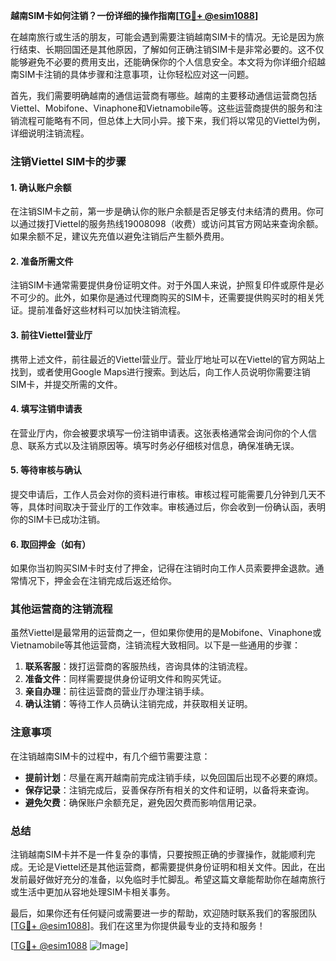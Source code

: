 **越南SIM卡如何注销？一份详细的操作指南[[TG💪+ @esim1088](https://t.me/s/esim1088)]**

在越南旅行或生活的朋友，可能会遇到需要注销越南SIM卡的情况。无论是因为旅行结束、长期回国还是其他原因，了解如何正确注销SIM卡是非常必要的。这不仅能够避免不必要的费用支出，还能确保你的个人信息安全。本文将为你详细介绍越南SIM卡注销的具体步骤和注意事项，让你轻松应对这一问题。

首先，我们需要明确越南的通信运营商有哪些。越南的主要移动通信运营商包括Viettel、Mobifone、Vinaphone和Vietnamobile等。这些运营商提供的服务和注销流程可能略有不同，但总体上大同小异。接下来，我们将以常见的Viettel为例，详细说明注销流程。

### 注销Viettel SIM卡的步骤

#### 1. 确认账户余额
在注销SIM卡之前，第一步是确认你的账户余额是否足够支付未结清的费用。你可以通过拨打Viettel的服务热线19008098（收费）或访问其官方网站来查询余额。如果余额不足，建议先充值以避免注销后产生额外费用。

#### 2. 准备所需文件
注销SIM卡通常需要提供身份证明文件。对于外国人来说，护照复印件或原件是必不可少的。此外，如果你是通过代理商购买的SIM卡，还需要提供购买时的相关凭证。提前准备好这些材料可以加快注销流程。

#### 3. 前往Viettel营业厅
携带上述文件，前往最近的Viettel营业厅。营业厅地址可以在Viettel的官方网站上找到，或者使用Google Maps进行搜索。到达后，向工作人员说明你需要注销SIM卡，并提交所需的文件。

#### 4. 填写注销申请表
在营业厅内，你会被要求填写一份注销申请表。这张表格通常会询问你的个人信息、联系方式以及注销原因等。填写时务必仔细核对信息，确保准确无误。

#### 5. 等待审核与确认
提交申请后，工作人员会对你的资料进行审核。审核过程可能需要几分钟到几天不等，具体时间取决于营业厅的工作效率。审核通过后，你会收到一份确认函，表明你的SIM卡已成功注销。

#### 6. 取回押金（如有）
如果你当初购买SIM卡时支付了押金，记得在注销时向工作人员索要押金退款。通常情况下，押金会在注销完成后返还给你。

### 其他运营商的注销流程

虽然Viettel是最常用的运营商之一，但如果你使用的是Mobifone、Vinaphone或Vietnamobile等其他运营商，注销流程大致相同。以下是一些通用的步骤：

1. **联系客服**：拨打运营商的客服热线，咨询具体的注销流程。
2. **准备文件**：同样需要提供身份证明文件和购买凭证。
3. **亲自办理**：前往运营商的营业厅办理注销手续。
4. **确认注销**：等待工作人员确认注销完成，并获取相关证明。

### 注意事项

在注销越南SIM卡的过程中，有几个细节需要注意：

- **提前计划**：尽量在离开越南前完成注销手续，以免回国后出现不必要的麻烦。
- **保存记录**：注销完成后，妥善保存所有相关的文件和证明，以备将来查询。
- **避免欠费**：确保账户余额充足，避免因欠费而影响信用记录。

### 总结

注销越南SIM卡并不是一件复杂的事情，只要按照正确的步骤操作，就能顺利完成。无论是Viettel还是其他运营商，都需要提供身份证明和相关文件。因此，在出发前最好做好充分的准备，以免临时手忙脚乱。希望这篇文章能帮助你在越南旅行或生活中更加从容地处理SIM卡相关事务。

最后，如果你还有任何疑问或需要进一步的帮助，欢迎随时联系我们的客服团队[[TG💪+ @esim1088](https://t.me/s/esim1088)]。我们在这里为你提供最专业的支持和服务！

[[TG💪+ @esim1088](https://t.me/s/esim1088) ![Image](https://i.postimg.cc/4NQfJmqS/Snipaste-2025-05-13-00-14-12.png)]